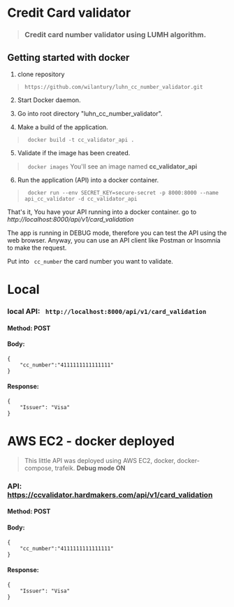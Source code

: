 # Credit Card validator

  

> ### Credit card number validator using LUMH algorithm.

  

## Getting started with docker

1. clone repository

>  ``` https://github.com/wilantury/luhn_cc_number_validator.git ```

2. Start Docker daemon.

3. Go into root directory "luhn_cc_number_validator".

4. Make a build of the application.

>  ``` docker build -t cc_validator_api .```

5. Validate if the image has been created.

>  ``` docker images``` You'll see an image named **cc_validator_api**

6. Run the application (API) into a docker container.

>  ``` docker run --env SECRET_KEY=secure-secret -p 8000:8000 --name api_cc_validator -d cc_validator_api```

  

That's it, You have your API running into a docker container. go to *http://localhost:8000/api/v1/card_validation*

  

The app is running in DEBUG mode, therefore you can test the API using the web browser. Anyway, you can use an API client like Postman or Insomnia to make the request.

  

Put into ``` cc_number``` the card number you want to validate.

  
# Local
### local API: ``` http://localhost:8000/api/v1/card_validation```

#### Method: POST

#### Body:

``` 
{
	"cc_number":"4111111111111111"
}
```

#### Response:

``` 
{
	"Issuer": "Visa"
}
```

# AWS EC2 - docker deployed
> This little API was deployed using AWS EC2, docker, docker-compose, trafeik. **Debug mode ON**
### API: https://ccvalidator.hardmakers.com/api/v1/card_validation

#### Method: POST

#### Body:

``` 
{
	"cc_number":"4111111111111111"
}
```

#### Response:

``` 
{
	"Issuer": "Visa"
}
